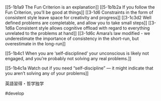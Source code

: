 [[5-1b1a9 The Fun Criterion is an explanation]]
[[5-1b1b2a If you follow the Fun Criterion, you’ll be good at things]]
[[3-1d6 Constraints in the form of consistent style leave space for creativity and progress]]
[[3-1c3d2 Well defined problems are completable, and allow you to take small steps]]
[[3-1d6a Consistent style allows cognitive offload with regard to everything unrelated to the problems at hand]]
[[3-1d6c Amara’s law modified - we underestimate the importance of consistency in the short-run, but overestimate in the long-run]]

[[5-1b4c1 When you are ‘self-disciplined’ your unconscious is likely not engaged, and you’re probably not solving any real problems.]]

[[5-1b4c1a Watch out if you need “self-discipline” — it might indicate that you aren’t solving any of your problems]]

英語習得・哲学独学

#develop 


